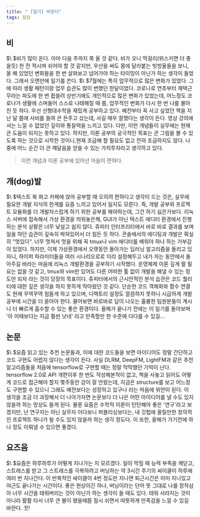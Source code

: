 ```yaml
---
title: " [일기] 비온다"
tags: 잡담
---
```


## 비
$\ $비가 많이 온다. 아마 다음 주까지 쭉 올 것 같다. 비가 오니 막걸리(위스키면 더 좋을듯) 한 잔 적시며 쉬어야 할 것 같지만, 우산을 써도 몸에 달라붙는 빗방울들을 보니, 올 해 있었던 변화들을 한 번 살펴보고 넘어가야 하는 타이밍이 아닌가 하는 생각이 들었다. 그래서 오랜만에 일기를 쓴다.
$\ $7월에는 특히 업무적으로 많은 변화가 있었다. 그에 따라 생활 패턴이랑 업무 습관도 많이 변했던 한달이었다. 코로나로 연초부터 재택근무라는 파도에 한 번 휩쓸려 상반기에도 개인적으로 많은 변화가 있었는데, 어느정도 코로나가 생활에 스며들어 스스로 나태해질 때 쯤, 업무적인 변화가 다시 한 번 나를 몰아친 듯 하다. 우선 선형대수학을 재밌게 공부하고 있다. 예전부터 꼭 사고 싶었던 책을 지난 달 쯤에 사비를 들여 큰 돈주고 샀는데, 사길 매우 잘했다는 생각이 든다. 영상 강의에서는 느낄 수 없었던 깊이와 통찰력을 느끼고 있다. 다만, 이런 개념들이 실무에는 현재 큰 도움이 되지는 못하고 있다. 하지만, 이론 공부의 궁극적인 목표는 큰 그림을 볼 수 있도록 하는 것으로 시작한 것이니,현재 조급해 할 필요도 없고 전혀 조급하지도 않다. 나중에 어느 순간 더 큰 깨달음을 얻을 수 있는 가치투자라고 생각하고 있다.
> 이런 개념과 이론 공부에 있어선 마음이 편하다.

## 개(dog)발
$\ $텍스트 북 펴고 카페에 앉아 공부할 때 오히려 편하다고 생각이 드는 것은, 실무에 필요한 개발 지식의 한계를 요즘 느끼고 있어서 일지도 모른다. 즉, 개발 공부와 프로젝트 모듈화를 더 개발자스럽게 하기 위한 공부를 해야하는데, 그건 하기 싫은가보다.
리눅스 서버에 접속해서 가상 환경을 띄워놓은채, GUI가 아닌 텍스트 에디터 환경에서 진행하는 분석 상황은 너무 낯설고 쉽지 않다. 쥬피터 인터프리터에서 바로 바로 결과를 보며 일을 하던 습관이 깊숙히 박혀있어서 더 힘든 듯 하다. 콘솔에서의 에디팅과 개발은 확실히 "멋있다". 너무 멋져서 멋을 위해 꼭 tmux나 vim 에디터를 배워야 하나 하는 거부감이 있었다. 하지만, 이제 가상환경에서 오랫동안 돌아가는 딥러닝 알고리즘을 돌리고 있자니, 하이퍼 파라미터들을 여러 시나리오로로 미리 설정해두고 내가 자는 동안에서 돌아주길 바라는 마음에 리눅스 개발환경을 공부하기 시작했다. 운영체제 이론 깊게 팔 필요는 없을 것 같고, tmux와 vim만 있어도 다른 어떠한 툴 없이 개발을 해낼 수 있는 정도만 되자 라는 것이 당장의 목표이다. 쥬피터에서의 근시안적인 분석 습관은 코드 퀄리티에 대한 깊은 생각을 하지 못하게 막아왔던 것 같다. 단순한 코드 객체화와 함수 연결도 현재 꾸역꾸역 힘들게 하고 있으며, 디렉토리 설정도 깔끔하지 못하니 시급하게 개발 공부에 시간을 더 쏟아야 한다. 물어보면 바로바로 답이 나오는 훌륭한 팀원분들이 계시니 더 빠르게 흡수할 수 있는 좋은 환경이다.
올해가 끝나기 전에는 이 일기를 돌아보며 '아 이때보다는 지금 훨씬 낫네' 라고 만족할만 한 수준에 다다를 수 있길...

## 논문
$\ $요즘 읽고 있는 추천 논문들과, 이에 대한 코드들을 보면 아이디어도 정말 간단하고 코드 구현도 어렵지 않다는 생각이 든다. 사실 DLRM, DeepFM, LightFM과 같은 추천 알고리즘들을 처음에 tensorflow로 구현할 때는 정말 막막했던 기억이 난다. tensorflow 2.0로 API 개편이후 한 번도 작성해본적이 없고, 책을 사놓고 읽어도 어떻게 코드로 접근해야 할지 몇주동안 감이 잘 안왔는데, 지금은 structure를 보고 어느정도 구현할 수 있으니 그래도 예전보다는 성장하고 있구나 라는 마음에 위안이 된다. 이 생각을 조금 더 과장해서 더 나아가자면 논문보다 더 나은 어떤 아이디어를 낼 수도 있지 않을까 하는 망상도 들게 된다. 물론 요즘은 수학적 이론이 탄탄해야 좋은 '연구'라고 보겠지만, 난 연구자는 아닌 실무자 이다보니 퍼블리싱보다는, 내 깃헙에 올릴만한 창의적인 프로젝트 하나가 될 수도 있지 않을까 하는 생각 정도다. 이 또한, 올해가 가기전에 하나 정도 이뤄낼 수 있으면 좋겠다.

## 요즈음
$\ $요즘은 하루하루가 어떻게 지나가는 지 모르겠다. 일이 막힐 때 능력 부족을 깨닫고, 스트레스를 받고 그 스트레스를 극복하려고 버닝하는 약 3시간 주기의 싸이클이 하루에 여러 번 지나간다. 이 반복적인 싸이클이 4번 정도만 지나면 퇴근시간은 이미 지나있고 야근도 끝나가는 시간이다. 좋은 현상이긴 하나, 버닝이라는 단어 뜻 그대로 나를 장작삼아 너무 시간을 태워버리는 것이 아닌가 하는 생각이 들 때도 있다. 태워 사라지는 것이 아니라 활활 타서 너무 큰 불이 됐을때쯤 잠시 쉬면서 따뜻하게 만족감을 느낄 수 있길 바란다. 끗!
